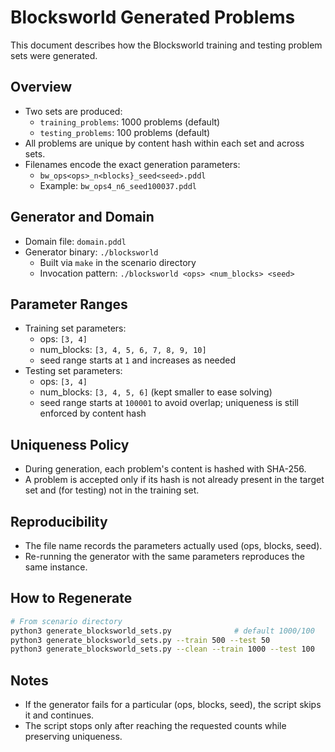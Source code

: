 # Blocksworld Generated Problems

This document describes how the Blocksworld training and testing problem sets were generated.

## Overview
- Two sets are produced:
  - `training_problems`: 1000 problems (default)
  - `testing_problems`: 100 problems (default)
- All problems are unique by content hash within each set and across sets.
- Filenames encode the exact generation parameters:
  - `bw_ops<ops>_n<blocks}_seed<seed>.pddl`
  - Example: `bw_ops4_n6_seed100037.pddl`

## Generator and Domain
- Domain file: `domain.pddl`
- Generator binary: `./blocksworld`
  - Built via `make` in the scenario directory
  - Invocation pattern: `./blocksworld <ops> <num_blocks> <seed>`

## Parameter Ranges
- Training set parameters:
  - ops: `[3, 4]`
  - num_blocks: `[3, 4, 5, 6, 7, 8, 9, 10]`
  - seed range starts at `1` and increases as needed
- Testing set parameters:
  - ops: `[3, 4]`
  - num_blocks: `[3, 4, 5, 6]` (kept smaller to ease solving)
  - seed range starts at `100001` to avoid overlap; uniqueness is still enforced by content hash

## Uniqueness Policy
- During generation, each problem's content is hashed with SHA-256.
- A problem is accepted only if its hash is not already present in the target set and
  (for testing) not in the training set.

## Reproducibility
- The file name records the parameters actually used (ops, blocks, seed).
- Re-running the generator with the same parameters reproduces the same instance.

## How to Regenerate
```bash
# From scenario directory
python3 generate_blocksworld_sets.py              # default 1000/100
python3 generate_blocksworld_sets.py --train 500 --test 50
python3 generate_blocksworld_sets.py --clean --train 1000 --test 100
```

## Notes
- If the generator fails for a particular (ops, blocks, seed), the script skips it and continues.
- The script stops only after reaching the requested counts while preserving uniqueness.

